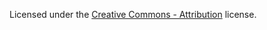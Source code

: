 Licensed under the [Creative Commons - Attribution](https://creativecommons.org/licenses/by/4.0/) license.